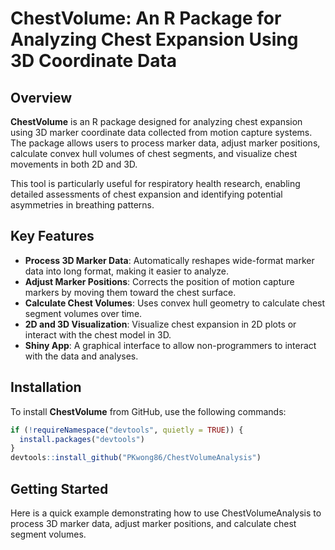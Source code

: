 # ChestVolume: An R Package for Analyzing Chest Expansion Using 3D Coordinate Data

## Overview

**ChestVolume** is an R package designed for analyzing chest expansion using 3D marker coordinate data collected from motion capture systems. The package allows users to process marker data, adjust marker positions, calculate convex hull volumes of chest segments, and visualize chest movements in both 2D and 3D.

This tool is particularly useful for respiratory health research, enabling detailed assessments of chest expansion and identifying potential asymmetries in breathing patterns.

## Key Features

- **Process 3D Marker Data**: Automatically reshapes wide-format marker data into long format, making it easier to analyze.
- **Adjust Marker Positions**: Corrects the position of motion capture markers by moving them toward the chest surface.
- **Calculate Chest Volumes**: Uses convex hull geometry to calculate chest segment volumes over time.
- **2D and 3D Visualization**: Visualize chest expansion in 2D plots or interact with the chest model in 3D.
- **Shiny App**: A graphical interface to allow non-programmers to interact with the data and analyses.

## Installation

To install **ChestVolume** from GitHub, use the following commands:

```r
if (!requireNamespace("devtools", quietly = TRUE)) {
  install.packages("devtools")
}
devtools::install_github("PKwong86/ChestVolumeAnalysis")
```

## Getting Started
Here is a quick example demonstrating how to use ChestVolumeAnalysis to process 3D marker data, adjust marker positions, and calculate chest segment volumes.



